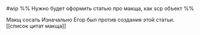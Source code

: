 #wip
%%
Нужно будет оформить статью про макща, как scp объект
%%


Макщ сосать
Изначально Егор был против создания этой статьи.
[[список цитат макща]] 




